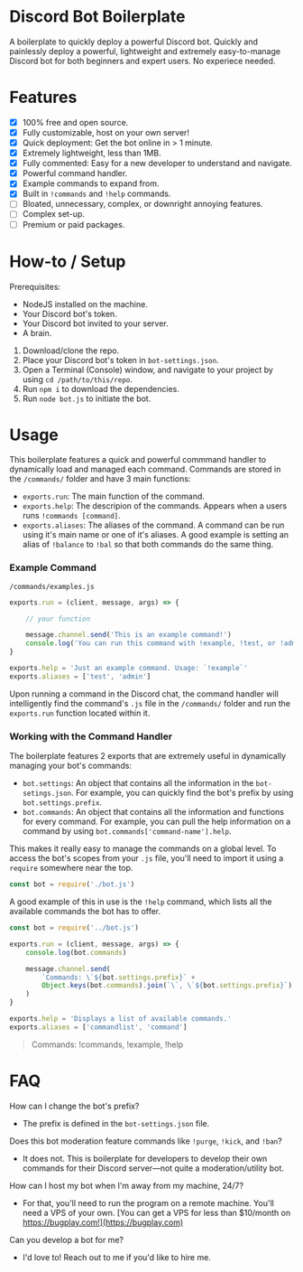 # Discord Bot Boilerplate
A boilerplate to quickly deploy a powerful Discord bot. Quickly and painlessly deploy a powerful, lightweight and extremely easy-to-manage Discord bot for both beginners and expert users. No experiece needed.

# Features
- [x] 100% free and open source.
- [x] Fully customizable, host on your own server!
- [x] Quick deployment: Get the bot online in > 1 minute.
- [x] Extremely lightweight, less than 1MB.
- [x] Fully commented: Easy for a new developer to understand and navigate.
- [x] Powerful command handler.
- [x] Example commands to expand from.
- [x] Built in `!commands` and `!help` commands.
- [ ] Bloated, unnecessary, complex, or downright annoying features.
- [ ] Complex set-up.
- [ ] Premium or paid packages.

# How-to / Setup
Prerequisites:
- NodeJS installed on the machine.
- Your Discord bot's token.
- Your Discord bot invited to your server.
- A brain.

1. Download/clone the repo.
2. Place your Discord bot's token in `bot-settings.json`.
3. Open a Terminal (Console) window, and navigate to your project by using `cd /path/to/this/repo`.
4. Run `npm i` to download the dependencies.
5. Run `node bot.js` to initiate the bot.

# Usage
This boilerplate features a quick and powerful commmand handler to dynamically load and managed each command. Commands are stored in the `/commands/` folder and have 3 main functions:
- `exports.run`: The main function of the command.
- `exports.help`: The descripion of the commands. Appears when a users runs `!commands [command]`.
- `exports.aliases`: The aliases of the command. A command can be run using it's main name or one of it's aliases. A good example is setting an alias of `!balance` to `!bal` so that both commands do the same thing.

### Example Command
`/commands/examples.js`
```javascript
exports.run = (client, message, args) => {

    // your function

    message.channel.send('This is an example command!')
    console.log('You can run this command with !example, !test, or !admin!')
}

exports.help = 'Just an example command. Usage: `!example`'
exports.aliases = ['test', 'admin']
```

Upon running a command in the Discord chat, the command handler will intelligently find the command's `.js` file in the `/commands/` folder and run the `exports.run` function located within it.

### Working with the Command Handler
The boilerplate features 2 exports that are extremely useful in dynamically managing your bot's commands:
- `bot.settings`: An object that contains all the information in the `bot-setings.json`. For example, you can quickly find the bot's prefix by using `bot.settings.prefix`.
- `bot.commands`: An object that contains all the information and functions for every command. For example, you can pull the help information on a command by using `bot.commands['command-name'].help`.

This makes it really easy to manage the commands on a global level. To access the bot's scopes from your `.js` file, you'll need to import it using a  `require` somewhere near the top.

```javascript
const bot = require('./bot.js')
```

A good example of this in use is the `!help` command, which lists all the available commands the bot has to offer.

```javascript
const bot = require('../bot.js')

exports.run = (client, message, args) => {
    console.log(bot.commands)

    message.channel.send(
        `Commands: \`${bot.settings.prefix}` +
        Object.keys(bot.commands).join(`\`, \`${bot.settings.prefix}`) + '`'
    )
}

exports.help = 'Displays a list of available commands.'
exports.aliases = ['commandlist', 'command']
```
> Commands: !commands, !example, !help

# FAQ
How can I change the bot's prefix?
- The prefix is defined in the `bot-settings.json` file.

Does this bot moderation feature commands like `!purge`, `!kick`, and `!ban`?
- It does not. This is boilerplate for developers to develop their own commands for their Discord server—not quite a moderation/utility bot.

How can I host my bot when I'm away from my machine, 24/7?
- For that, you'll need to run the program on a remote machine. You'll need a VPS of your own. [You can get a VPS for less than $10/month on https://bugplay.com!](https://bugplay.com)

Can you develop a bot for me?
- I'd love to! Reach out to me if you'd like to hire me.